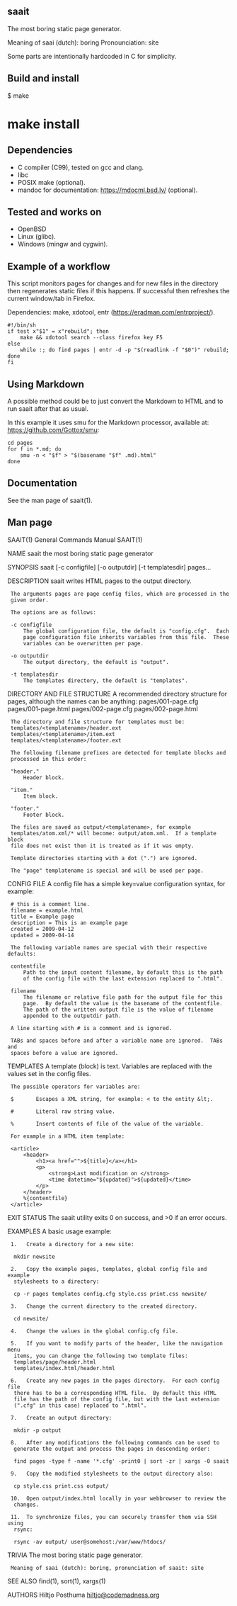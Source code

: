 saait
-----

The most boring static page generator.

Meaning of saai (dutch): boring
Pronounciation:          site

Some parts are intentionally hardcoded in C for simplicity.


Build and install
-----------------

$ make
# make install


Dependencies
------------

- C compiler (C99), tested on gcc and clang.
- libc
- POSIX make (optional).
- mandoc for documentation: https://mdocml.bsd.lv/ (optional).


Tested and works on
-------------------

- OpenBSD
- Linux (glibc).
- Windows (mingw and cygwin).


Example of a workflow
---------------------

This script monitors pages for changes and for new files in the directory then
regenerates static files if this happens. If successful then refreshes the
current window/tab in Firefox.

Dependencies: make, xdotool, entr (https://eradman.com/entrproject/).

	#!/bin/sh
	if test x"$1" = x"rebuild"; then
		make && xdotool search --class firefox key F5
	else
		while :; do find pages | entr -d -p "$(readlink -f "$0")" rebuild; done
	fi


Using Markdown
--------------

A possible method could be to just convert the Markdown to HTML and to run
saait after that as usual.

In this example it uses smu for the Markdown processor, available at:
https://github.com/Gottox/smu:

	cd pages
	for f in *.md; do
		smu -n < "$f" > "$(basename "$f" .md).html"
	done


Documentation
-------------

See the man page of saait(1).


Man page
--------

SAAIT(1)		    General Commands Manual		      SAAIT(1)

NAME
     saait  the most boring static page generator

SYNOPSIS
     saait [-c configfile] [-o outputdir] [-t templatesdir] pages...

DESCRIPTION
     saait writes HTML pages to the output directory.

     The arguments pages are page config files, which are processed in the
     given order.

     The options are as follows:

     -c configfile
	     The global configuration file, the default is "config.cfg".  Each
	     page configuration file inherits variables from this file.	 These
	     variables can be overwritten per page.

     -o outputdir
	     The output directory, the default is "output".

     -t templatesdir
	     The templates directory, the default is "templates".

DIRECTORY AND FILE STRUCTURE
     A recommended directory structure for pages, although the names can be
     anything:
     pages/001-page.cfg
     pages/001-page.html
     pages/002-page.cfg
     pages/002-page.html

     The directory and file structure for templates must be:
     templates/<templatename>/header.ext
     templates/<templatename>/item.ext
     templates/<templatename>/footer.ext

     The following filename prefixes are detected for template blocks and
     processed in this order:

     "header."
	     Header block.

     "item."
	     Item block.

     "footer."
	     Footer block.

     The files are saved as output/<templatename>, for example
     templates/atom.xml/* will become: output/atom.xml.	 If a template block
     file does not exist then it is treated as if it was empty.

     Template directories starting with a dot (".") are ignored.

     The "page" templatename is special and will be used per page.

CONFIG FILE
     A config file has a simple key=value configuration syntax, for example:

     # this is a comment line.
     filename = example.html
     title = Example page
     description = This is an example page
     created = 2009-04-12
     updated = 2009-04-14

     The following variable names are special with their respective defaults:

     contentfile
	     Path to the input content filename, by default this is the path
	     of the config file with the last extension replaced to ".html".

     filename
	     The filename or relative file path for the output file for this
	     page.  By default the value is the basename of the contentfile.
	     The path of the written output file is the value of filename
	     appended to the outputdir path.

     A line starting with # is a comment and is ignored.

     TABs and spaces before and after a variable name are ignored.  TABs and
     spaces before a value are ignored.

TEMPLATES
     A template (block) is text.  Variables are replaced with the values set
     in the config files.

     The possible operators for variables are:

     $	     Escapes a XML string, for example: < to the entity &lt;.

     #	     Literal raw string value.

     %	     Insert contents of file of the value of the variable.

     For example in a HTML item template:

     <article>
	     <header>
		     <h1><a href="">${title}</a></h1>
		     <p>
			     <strong>Last modification on </strong>
			     <time datetime="${updated}">${updated}</time>
		     </p>
	     </header>
	     %{contentfile}
     </article>

EXIT STATUS
     The saait utility exits 0 on success, and >0 if an error occurs.

EXAMPLES
     A basic usage example:

     1.   Create a directory for a new site:

	  mkdir newsite

     2.   Copy the example pages, templates, global config file and example
	  stylesheets to a directory:

	  cp -r pages templates config.cfg style.css print.css newsite/

     3.   Change the current directory to the created directory.

	  cd newsite/

     4.   Change the values in the global config.cfg file.

     5.   If you want to modify parts of the header, like the navigation menu
	  items, you can change the following two template files:
	  templates/page/header.html
	  templates/index.html/header.html

     6.   Create any new pages in the pages directory.	For each config file
	  there has to be a corresponding HTML file.  By default this HTML
	  file has the path of the config file, but with the last extension
	  (".cfg" in this case) replaced to ".html".

     7.   Create an output directory:

	  mkdir -p output

     8.   After any modifications the following commands can be used to
	  generate the output and process the pages in descending order:

	  find pages -type f -name '*.cfg' -print0 | sort -zr | xargs -0 saait

     9.   Copy the modified stylesheets to the output directory also:

	  cp style.css print.css output/

     10.  Open output/index.html locally in your webbrowser to review the
	  changes.

     11.  To synchronize files, you can securely transfer them via SSH using
	  rsync:

	  rsync -av output/ user@somehost:/var/www/htdocs/

TRIVIA
     The most boring static page generator.

     Meaning of saai (dutch): boring, pronunciation of saait: site

SEE ALSO
     find(1), sort(1), xargs(1)

AUTHORS
     Hiltjo Posthuma <hiltjo@codemadness.org>
